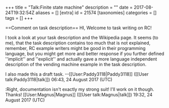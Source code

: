 +++
title = "Talk:Finite state machine"
description = ""
date = 2017-08-24T19:32:54Z
aliases = []
[extra]
id = 21574
[taxonomies]
categories = []
tags = []
+++

==Comment on task description==
HI, Welcome to task writing on RC!

I took a look at your task description and the Wikipedia page. It seems (to me), that the task description contains too much that is not explained, remember, RC example writers might be good in their programming language, but you might get more and better response if you further defined ''implicit'' and ''explicit'' and actually gave a more language independent description of the vending machine example in the task description.

I also made this a draft task. --[[User:Paddy3118|Paddy3118]] ([[User talk:Paddy3118|talk]]) 06:43, 24 August 2017 (UTC)

:Right, documentation isn't exactly my strong suit! I'll work on it though. Thanks! [[User:Magnus|Magnus]] ([[User talk:Magnus|talk]]) 19:32, 24 August 2017 (UTC)
